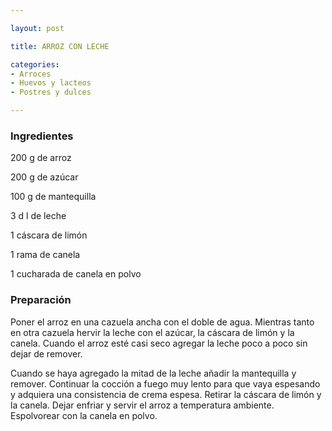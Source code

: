 ```yaml
---

layout: post

title: ARROZ CON LECHE

categories:
- Arroces
- Huevos y lacteos
- Postres y dulces

---
```


<h3>Ingredientes</h3>

200 g de arroz

200 g de azúcar

100 g de mantequilla

3 d l de leche

1 cáscara de limón

1 rama de canela

1 cucharada de canela en polvo

<h3>Preparación</h3>

Poner el arroz en una cazuela ancha con el doble de agua. Mientras tanto en otra cazuela hervir la leche con el azúcar, la cáscara de limón y la canela. Cuando el arroz esté casi seco agregar la leche poco a poco sin dejar de remover.

Cuando se haya agregado la mitad de la leche añadir la mantequilla y remover. Continuar la cocción a fuego muy lento para que vaya espesando y adquiera una consistencia de crema espesa. Retirar la cáscara de limón y la canela. Dejar enfriar y servir el arroz a temperatura ambiente. Espolvorear con la canela en polvo.